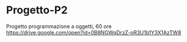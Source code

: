 # Progetto-P2
Progetto programmazione a oggetti, 60 ore </br>
https://drive.google.com/open?id=0B8NGWqDrzZ-oR3U1b1Y3X1AzTW8
